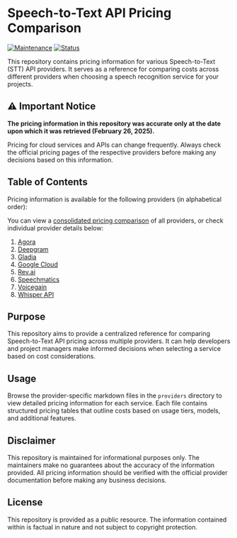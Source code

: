 # Speech-to-Text API Pricing Comparison

[![Maintenance](https://img.shields.io/badge/Maintenance-Not%20Intended-red.svg)](https://github.com/danielmiessler/STT-Price-Points-260225)
[![Status](https://img.shields.io/badge/Status-One--time%20Project-blue.svg)](https://github.com/danielmiessler/STT-Price-Points-260225)

This repository contains pricing information for various Speech-to-Text (STT) API providers. It serves as a reference for comparing costs across different providers when choosing a speech recognition service for your projects.

## ⚠️ Important Notice

**The pricing information in this repository was accurate only at the date upon which it was retrieved (February 26, 2025).**

Pricing for cloud services and APIs can change frequently. Always check the official pricing pages of the respective providers before making any decisions based on this information.

## Table of Contents

Pricing information is available for the following providers (in alphabetical order):

You can view a [consolidated pricing comparison](consolidated-pricing.md) of all providers, or check individual provider details below:

1. [Agora](providers/agora.md)
2. [Deepgram](providers/deepgram.md)
3. [Gladia](providers/gladia.md)
4. [Google Cloud](providers/google-cloud.md)
5. [Rev.ai](providers/rev-ai.md)
6. [Speechmatics](providers/speechmatics.md)
7. [Voicegain](providers/voicegain.md)
8. [Whisper API](providers/whisperapi.md)

## Purpose

This repository aims to provide a centralized reference for comparing Speech-to-Text API pricing across multiple providers. It can help developers and project managers make informed decisions when selecting a service based on cost considerations.

## Usage

Browse the provider-specific markdown files in the `providers` directory to view detailed pricing information for each service. Each file contains structured pricing tables that outline costs based on usage tiers, models, and additional features.

## Disclaimer

This repository is maintained for informational purposes only. The maintainers make no guarantees about the accuracy of the information provided. All pricing information should be verified with the official provider documentation before making any business decisions.

## License

This repository is provided as a public resource. The information contained within is factual in nature and not subject to copyright protection.

